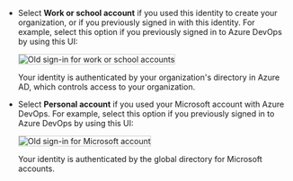 * Select **Work or school account** if you used this identity to create your organization, or if you previously signed in with this identity. For example, select this option if you previously signed in to Azure DevOps by using this UI:

   <img src="/azure/devops/_shared/_img/old-azuread-signin.png" alt="Old sign-in for work or school accounts" style="border: 1px solid #CCCCCC">
   
   Your identity is authenticated by your organization's directory in Azure AD, which controls access to your organization.

* Select **Personal account** if you used your Microsoft account with Azure DevOps. For example, select this option if you previously signed in to Azure DevOps by using this UI:

   <img src="/azure/devops/_shared/_img/old-msa-signin.png" alt="Old sign-in for Microsoft account" style="border: 1px solid #CCCCCC">

   Your identity is authenticated by the global directory for Microsoft accounts.



